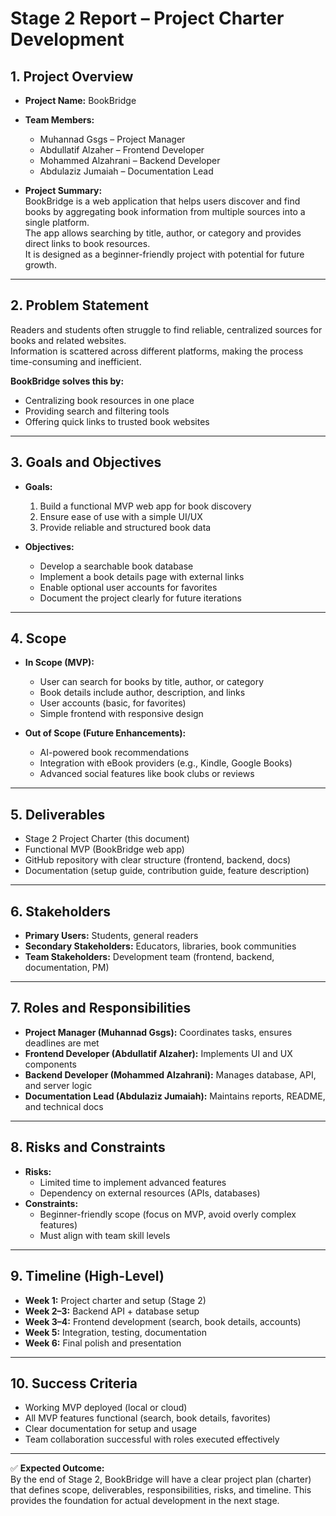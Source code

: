 # Stage 2 Report – Project Charter Development

## 1. Project Overview
- **Project Name:** BookBridge  
- **Team Members:**
  - Muhannad Gsgs – Project Manager
  - Abdullatif Alzaher – Frontend Developer
  - Mohammed Alzahrani – Backend Developer
  - Abdulaziz Jumaiah – Documentation Lead  

- **Project Summary:**  
  BookBridge is a web application that helps users discover and find books by aggregating book information from multiple sources into a single platform.  
  The app allows searching by title, author, or category and provides direct links to book resources.  
  It is designed as a beginner-friendly project with potential for future growth.  

---

## 2. Problem Statement
Readers and students often struggle to find reliable, centralized sources for books and related websites.  
Information is scattered across different platforms, making the process time-consuming and inefficient.  

**BookBridge solves this by:**  
- Centralizing book resources in one place  
- Providing search and filtering tools  
- Offering quick links to trusted book websites  

---

## 3. Goals and Objectives
- **Goals:**
  1. Build a functional MVP web app for book discovery
  2. Ensure ease of use with a simple UI/UX
  3. Provide reliable and structured book data  

- **Objectives:**  
  - Develop a searchable book database  
  - Implement a book details page with external links  
  - Enable optional user accounts for favorites  
  - Document the project clearly for future iterations  

---

## 4. Scope
- **In Scope (MVP):**
  - User can search for books by title, author, or category  
  - Book details include author, description, and links  
  - User accounts (basic, for favorites)  
  - Simple frontend with responsive design  

- **Out of Scope (Future Enhancements):**
  - AI-powered book recommendations  
  - Integration with eBook providers (e.g., Kindle, Google Books)  
  - Advanced social features like book clubs or reviews  

---

## 5. Deliverables
- Stage 2 Project Charter (this document)  
- Functional MVP (BookBridge web app)  
- GitHub repository with clear structure (frontend, backend, docs)  
- Documentation (setup guide, contribution guide, feature description)  

---

## 6. Stakeholders
- **Primary Users:** Students, general readers  
- **Secondary Stakeholders:** Educators, libraries, book communities  
- **Team Stakeholders:** Development team (frontend, backend, documentation, PM)  

---

## 7. Roles and Responsibilities
- **Project Manager (Muhannad Gsgs):** Coordinates tasks, ensures deadlines are met  
- **Frontend Developer (Abdullatif Alzaher):** Implements UI and UX components  
- **Backend Developer (Mohammed Alzahrani):** Manages database, API, and server logic  
- **Documentation Lead (Abdulaziz Jumaiah):** Maintains reports, README, and technical docs  

---

## 8. Risks and Constraints
- **Risks:**
  - Limited time to implement advanced features  
  - Dependency on external resources (APIs, databases)  
- **Constraints:**
  - Beginner-friendly scope (focus on MVP, avoid overly complex features)  
  - Must align with team skill levels  

---

## 9. Timeline (High-Level)
- **Week 1:** Project charter and setup (Stage 2)  
- **Week 2–3:** Backend API + database setup  
- **Week 3–4:** Frontend development (search, book details, accounts)  
- **Week 5:** Integration, testing, documentation  
- **Week 6:** Final polish and presentation  

---

## 10. Success Criteria
- Working MVP deployed (local or cloud)  
- All MVP features functional (search, book details, favorites)  
- Clear documentation for setup and usage  
- Team collaboration successful with roles executed effectively  

---

✅ **Expected Outcome:**  
By the end of Stage 2, BookBridge will have a clear project plan (charter) that defines scope, deliverables, responsibilities, risks, and timeline. This provides the foundation for actual development in the next stage.
